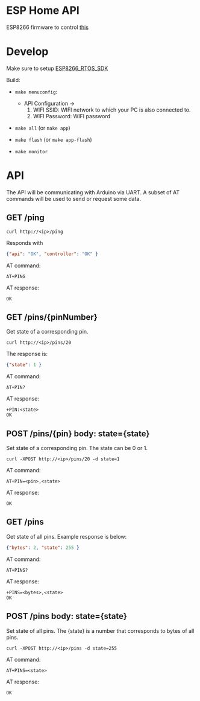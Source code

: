 # ESP Home API

ESP8266 firmware to control [this](https://github.com/evgeny-myasishchev/arduino-home-light)

# Develop

Make sure to setup [ESP8266_RTOS_SDK](https://github.com/espressif/ESP8266_RTOS_SDK)

Build:
* `make menuconfig`:
    * API Configuration ->
        1. WIFI SSID: WIFI network to which your PC is also connected to.
        2. WIFI Password: WIFI password

* `make all` (or `make app`)
* `make flash` (or `make app-flash`)
* `make monitor`

# API

The API will be communicating with Arduino via UART. A subset of AT commands will be used to send or request some data.

## GET /ping

`curl http://<ip>/ping`

Responds with 
```json
{"api": "OK", "controller": "OK" }
````

AT command:

```AT+PING```

AT response:

```OK```

## GET /pins/{pinNumber}

Get state of a corresponding pin.

`curl http://<ip>/pins/20`

The response is:
```json
{"state": 1 }
````

AT command: 

```AT+PIN?```

AT response:

```
+PIN:<state>
OK
```

## POST /pins/{pin} body: state={state}

Set state of a corresponding pin. The state can be 0 or 1.

`curl -XPOST http://<ip>/pins/20 -d state=1`

AT command: 

```AT+PIN=<pin>,<state>```

AT response:

```
OK
```

## GET /pins

Get state of all pins. Example response is below:

```json
{"bytes": 2, "state": 255 }
````

AT command: 

```AT+PINS?```

AT response:

```
+PINS=<bytes>,<state>
OK
```

## POST /pins body: state={state}

Set state of all pins. The {state} is a number that corresponds to bytes of all pins.

`curl -XPOST http://<ip>/pins -d state=255`

AT command: 

```AT+PINS=<state>```

AT response:

```
OK
```